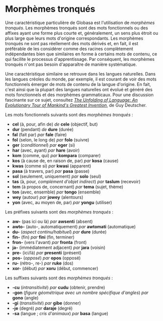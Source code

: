 <h1>Morphèmes tronqués</h1>
<p>
</p>
<p>Une caractéristique particulière de Globasa est l'utilisation de <em>morphèmes tronqués</em>. Les morphèmes tronqués
	sont des mots fonctionnels ou des affixes ayant une forme plus courte et, généralement, un sens plus étroit ou plus
	large que leurs mots d'origine correspondants. Les morphèmes tronqués ne sont pas réellement des mots dérivés et, en
	fait, il est préférable de les considérer comme des racines complètement indépendantes bien que similaires en forme
	à certains mots de contenu, ce qui facilite le processus d'apprentissage. Par conséquent, les morphèmes tronqués
	n'ont pas besoin d'apparaître de manière systématique.</p>
<p>Une caractéristique similaire se retrouve dans les langues naturelles. Dans les langues créoles du monde, par
	exemple, il est courant de voir des mots fonctionnels émerger de mots de contenu de la langue d'origine. En fait,
	c'est ainsi que la plupart des langues naturelles ont évolué et généré des mots fonctionnels et des morphèmes
	grammaticaux. Pour une discussion fascinante sur ce sujet, consultez <a
		href="https://www.amazon.com/Unfolding-Language-Evolutionary-Mankinds-Invention/dp/0805080120/ref=sr_1_1"><em>The
			Unfolding of Language: An Evolutionary Tour of Mankind's Greatest Invention</em></a>, de Guy Deutscher.</p>
<p>Les mots fonctionnels suivants sont des <em>morphèmes tronqués</em> :</p>
<ul>
	<li><strong>cel</strong> (à, pour, afin de) <em>de</em> <strong>cele</strong> (objectif, but)</li>
	<li><strong>dur</strong> (pendant) <em>de</em> <strong>dure</strong> (durée)</li>
	<li><strong>fal</strong> (fait par) <em>par</em> <strong>fale</strong> (faire)</li>
	<li><strong>fol</strong> (selon, le long de) <em>par</em> <strong>folo</strong> (suivre)</li>
	<li><strong>ger</strong> (<em>conditionnel</em>) <em>par</em> <strong>eger</strong> (si)</li>
	<li><strong>har</strong> (avec, ayant) <em>par</em> <strong>hare</strong> (avoir)</li>
	<li><strong>kom</strong> (comme, qui) <em>par</em> <strong>kompara</strong> (comparer)</li>
	<li><strong>kos</strong> (à cause de, en raison de, par) <em>par</em> <strong>kosa</strong> (cause)</li>
	<li><strong>kwas</strong> (comme si) <em>par</em> <strong>kwasi</strong> (apparent)</li>
	<li><strong>pasa</strong> (à travers, par) <em>par</em> <strong>pasa</strong> (passe)</li>
	<li><strong>sol</strong> (seulement, uniquement) <em>par</em> <strong>solo</strong> (seul)</li>
	<li><strong>tas</strong> (à, pour, <em>complément d'objet indirect</em>) <em>par</em> <strong>taslum</strong>
		(recevoir)</li>
	<li><strong>tem</strong> (à propos de, concernant) <em>par</em> <strong>tema</strong> (sujet, thème)</li>
	<li><strong>ton</strong> (avec, ensemble) <em>par</em> <strong>tongo</strong> (ensemble)</li>
	<li><strong>wey</strong> (autour) <em>par</em> <strong>jowey</strong> (alentours)</li>
	<li><strong>yon</strong> (avec, au moyen de, par) <em>par</em> <strong>yongu</strong> (utiliser)</li>
</ul>
<p>Les préfixes suivants sont des <em>morphèmes tronqués</em> :</p>
<ul>
	<li><strong>aw-</strong> (pas ici ou là) <em>par</em> <strong>awsenti</strong> (absent)</li>
	<li><strong>awto-</strong> (auto-, automatiquement) <em>par</em> <strong>awtomati</strong> (automatique) </li>
	<li><strong>du-</strong> (<em>aspect continu/habituel</em>) <em>par</em> <strong>dure</strong> (durée)</li>
	<li><strong>fin-</strong> (fin) <em>par</em> <strong>fini</strong> (fin, terminer)</li>
	<li><strong>fron-</strong> (vers l'avant) <em>par</em> <strong>fronta</strong> (front)</li>
	<li><strong>ja-</strong> (immédiatement adjacent) <em>par</em> <strong>jara</strong> (voisin)</li>
	<li><strong>pre-</strong> (ici/là) <em>par</em> <strong>presenti</strong> (présent)</li>
	<li><strong>pos-</strong> (<em>opposé</em>) <em>par</em> <strong>opos</strong> (opposé)</li>
	<li><strong>ru-</strong> (rétro-, re-) <em>par</em> <strong>ruke</strong> (dos)</li>
	<li><strong>xor-</strong> (début) <em>par</em> <strong>xoru</strong> (début, commencer)</li>
</ul>
<p>Les suffixes suivants sont des <em>morphèmes tronqués</em> :</p>
<ul>
	<li><strong>-cu</strong> (<em>intransitivité</em>) <em>par</em> <strong>cudu</strong> (obtenir, prendre)</li>
	<li><strong>-gon</strong> (<em>figure géométrique avec un nombre spécifique d'angles</em>) <em>par</em>
		<strong>gono</strong> (angle)
	</li>
	<li><strong>-gi</strong> (<em>transitivité</em>) <em>par</em> <strong>gibe</strong> (donner)</li>
	<li><strong>-je</strong> (degré) <em>par</em> <strong>daraje</strong> (degré)</li>
	<li><strong>-sa</strong> (langue ; <em>cris d'animaux</em>) <em>par</em> <strong>basa</strong> (langue)</li>
</ul>
<p></p>
